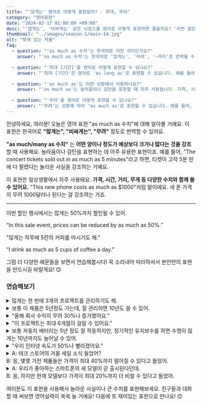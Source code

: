 ```yaml
---
title: "'많게는' 영어로 어떻게 표현할까? - 최대, 무려"
category: "영어표현"
date: "2024-02-17 01:00:00 +09:00"
desc: "'많게는', '비싸게는' 같은 뉘앙스를 영어로 어떻게 표현하면 좋을까요? '이번 할인 행사에서는 많게는 50%까지 할인될 수 있어.', '많게는 하루에 5잔의 커피를 마시기도 해.' 등을 영어로 표현하는 법을 배워봅시다."
thumbnail: "../images/season-1/main-14.jpg"
alt: "밖에 있는 저울"
faq:
  - question: "'as much as 수치'는 한국어로 어떤 의미인가요?"
    answer: "'as much as 수치'는 한국어로 '많게는', '무려', '~까지'로 번역될 수 있습니다. 이 표현은 어떤 양이나 정도가 예상보다 크거나 많다는 것을 강조할 때 사용합니다."

  - question: "'최대 [기간]'을 영어로 어떻게 표현할 수 있나요?"
    answer: "'최대 [기간]'은 영어로 'as long as'로 표현할 수 있습니다. 예를 들어, '이 책은 100페이지만큼 길어'는 'This project might take as long as 6 months to complete."

  - question: "'as much as'는 어떤 상황에서 사용하나요?"
    answer: "'as much as'는 놀라움이나 감탄을 표현할 때 자주 사용됩니다. 가격, 시간, 거리, 무게 등 다양한 수치와 함께 쓸 수 있으며, 예상보다 큰 수치를 강조할 때 효과적입니다."

  - question: "'무려'를 영어로 어떻게 표현할 수 있나요?"
    answer: "'무려'는 상황에 따라 'as much as'로 표현할 수 있습니다. 예를 들어, '그 회사는 무려 100명이나 해고했어'는 'That company laid off as many as 100 employees'로 말할 수 있습니다."
---
```


안녕하세요, 여러분! 오늘은 영어 표현 "as much as 수치"에 대해 알아볼 거예요. 이 표현은 한국어로 **"많게는", "비싸게는", "무려"** 정도로 번역할 수 있어요.

**"as much/many as 수치"** 는 **어떤 양이나 정도가 예상보다 크거나 많다는 것을 강조**할 때 사용해요. 놀라움이나 감탄을 표현하는 데 아주 유용한 표현이죠. 예를 들어, "The concert tickets sold out in as much as 5 minutes"라고 하면, 티켓이 고작 5분 만에 다 팔렸다는 놀라운 사실을 강조하는 거예요.

이 표현은 일상생활에서 자주 사용돼요. **가격, 시간, 거리, 무게 등 다양한 수치와 함께 쓸 수 있어요.** "This new phone costs as much as $1000"처럼 말이에요. 새 폰 가격이 무려 1000달러나 된다는 걸 강조하는 거죠.

---

이번 할인 행사에서는 많게는 50%까지 할인될 수 있어.

“In this sale event, prices can be reduced by as much as 50%.”

"많게는 하루에 5잔의 커피를 마시기도 해."

“I drink as much as 5 cups of coffee a day.”

그럼 더 다양한 예문들을 보면서 연습해봅시다! 꼭 소리내어 따라하셔서 본인만의 표현을 만드시길 바랄게요! 😊

### 연습해보기

<details>
 <summary>많게는 한 번에 3개의 프로젝트를 관리하기도 해.</summary>
  <span>I manage as many as three projects at a time.</span>
</details>

<details>
  <summary>보통 이 제품은 5년정도 가는데, 잘 관리하면 10년도 쓸 수 있어.</summary>
  <span>This product typically lasts for as long as five years, but with proper care, it can last as long as ten years.</span>
</details>

<details>
<summary>"올해 회사 수익이 무려 30%나 증가했어요."</summary>
<span>"The company's profits have increased by as much as 30% this year."</span>
</details>

<details>
<summary>"이 프로젝트는 최대 6개월이 걸릴 수 있어요."</summary>
<span>"This project might <a href="/blog/in-english/010.take-a-while/">take as long as 6 months</a> to complete."</span>
</details>

<details>
  <summary>보통 자동차 배터리는 5년 정도 잘 작동하지만, 정기적인 유지보수를 하면 수명이 많게는 10년까지도 늘어날 수 있어.</summary>
  <span>Typically, a car battery will function well for five years, but with regular maintenance, its lifespan can stretch to as long as ten years.</span>
</details>

<details>
<summary>"우리 인터넷 속도가 50%나 빨라졌어요."</summary>
<span>"Our internet speed has improved by as much as 50%."</span>
</details>

<details>
  <summary>A: 테크 스토어의 겨울 세일 소식 들었어?<br>B: 응, 몇몇 가전 제품들은 가격이 최대 40%까지 떨어질 수 있다고 들었어.</summary>
  <span>A: Did you hear about the winter sale at the tech store?<br>
B: Yeah, I heard prices could drop by as much as 40% on some gadgets.</span>
</details>

<details>
  <summary>A: 우리가 좋아하는 스마트폰의 새 모델이 곧 출시된다던데.<br>
B: 응, 하지만 현재 모델보다 가격이 최대 20%까지 더 비쌀 수 있다고 들었어.</summary>
  <span>A: I heard the new model of our favorite smartphone is coming out soon.<br>
B: Yeah, but I also heard the price might be as much as 20% higher than the current model.</span>
</details>

여러분도 이 표현을 사용해서 놀라운 사실이나 큰 수치를 표현해보세요. 친구들과 대화할 때 써보면 영어실력이 쑥쑥 늘 거예요! 다음에 또 재미있는 표현으로 만나요! 😊
